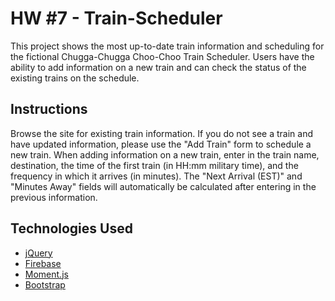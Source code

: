 # HW #7 - Train-Scheduler
This project shows the most up-to-date train information and scheduling for the fictional Chugga-Chugga Choo-Choo
Train Scheduler. Users have the ability to add information on a new train and can check the status of the existing
trains on the schedule.

## Instructions
Browse the site for existing train information. If you do not see a train and have updated information, please use
the "Add Train" form to schedule a new train. When adding information on a new train, enter in the train
name, destination, the time of the first train (in HH:mm military time), and the frequency in which it arrives (in
minutes). The "Next Arrival (EST)" and "Minutes Away" fields will automatically be calculated after entering in the previous
information.

## Technologies Used
- [jQuery](https://api.jquery.com/)
- [Firebase](https://firebase.google.com/)
- [Moment.js](https://momentjs.com/)
- [Bootstrap](https://getbootstrap.com/docs/4.0/getting-started/introduction/)